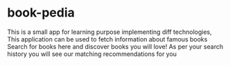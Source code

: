 # book-pedia
This is a small app for learning purpose implementing diff technologies, This application can be used to fetch information about famous books
Search for books here and discover books you will love! As per your search history you will see our matching recommendations for you

